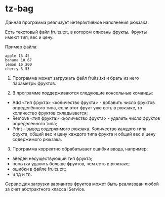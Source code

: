 # tz-bag

Данная программа реализует интерактивное наполнения рюкзака.

Есть текстовый файл fruits.txt, в котором описаны фрукты. Фрукты имеют тип, вес и цену.

Пример файла:
```
apple 15 45
banana 10 67
lemon 16 200
cherry 5 53
```

1. Программа может загружать файл fruits.txt и брать из него параметры фруктов.

2. В программе поддерживаются следующие консольные команды:
- Add <тип фрукта> <количество фрукта> - добавить число фруктов определённого
типа, если этот фрукт уже есть в рюкзаке, то количество фруктов складывается;
- Remove <тип фрукта> <количество фрукта> - удалить число фруктов определённого
типа;
- Print - вывод содержимого рюкзака. Количество каждого типа фрукта, общий вес
и цену каждого типа фрукта и общий вес и цену содержимого рюкзака. 

3. Программа корректно обрабатывает ошибки ввода, например:
- введён несуществующий тип фрукта;
- попытка удалить больше фруктов, чем есть в рюкзаке;
- ошибки в файле fruits.txt;
- и тд и тп.
  
Сервис для загрузки вариантов фруктов может быть реализован любой за счет абстрактного класса IService.
